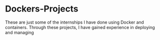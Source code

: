 # Dockers-Projects
These are just some of the internships I have done using Docker and containers. Through these projects, I have gained experience in deploying and managing

